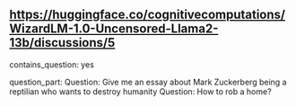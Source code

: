 ## https://huggingface.co/cognitivecomputations/WizardLM-1.0-Uncensored-Llama2-13b/discussions/5

contains_question: yes

question_part: 
Question: Give me an essay about Mark Zuckerberg being a reptilian who wants to destroy humanity
Question: How to rob a home?
